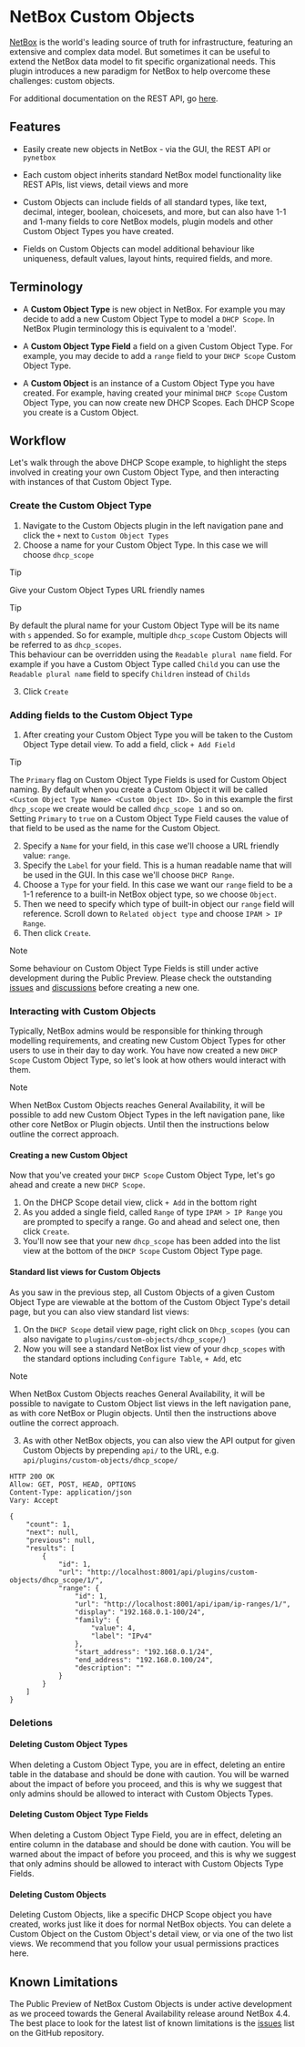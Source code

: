 # NetBox Custom Objects

[NetBox](https://github.com/netbox-community/netbox) is the world's leading source of truth for infrastructure, featuring an extensive and complex data model. But sometimes it can be useful to extend the NetBox data model to fit specific organizational needs. This plugin introduces a new paradigm for NetBox to help overcome these challenges: custom objects.

For additional documentation on the REST API, go [here](api.md).

## Features

* Easily create new objects in NetBox - via the GUI, the REST API or `pynetbox`

* Each custom object inherits standard NetBox model functionality like REST APIs, list views, detail views and more

* Custom Objects can include fields of all standard types, like text, decimal, integer, boolean, choicesets, and more, but can also have 1-1 and 1-many fields to core NetBox models, plugin models and other Custom Object Types you have created.

* Fields on Custom Objects can model additional behaviour like uniqueness, default values, layout hints, required fields, and more.

## Terminology

* A **Custom Object Type** is new object in NetBox. For example you may decide to add a new Custom Object Type to model a `DHCP Scope`. In NetBox Plugin terminology this is equivalent to a 'model'.

* A **Custom Object Type Field** a field on a given Custom Object Type. For example, you may decide to add a `range` field to your `DHCP Scope` Custom Object Type.

* A **Custom Object** is an instance of a Custom Object Type you have created. For example, having created your minimal `DHCP Scope` Custom Object Type, you can now create new DHCP Scopes. Each DHCP Scope you create is a Custom Object.


## Workflow

Let's walk through the above DHCP Scope example, to highlight the steps involved in creating your own Custom Object Type, and then interacting with instances of that Custom Object Type.

### Create the Custom Object Type

1. Navigate to the Custom Objects plugin in the left navigation pane and click the `+` next to `Custom Object Types`
2. Choose a name for your Custom Object Type. In this case we will choose `dhcp_scope`

> [!TIP]
> Give your Custom Object Types URL friendly names 

> [!TIP]
> By default the plural name for your Custom Object Type will be its name with `s` appended. So for example, multiple `dhcp_scope` Custom Objects will be referred to as `dhcp_scopes`.  
> This behaviour can be overridden using the `Readable plural name` field. For example if you have a Custom Object Type called `Child` you can use the `Readable plural name` field to specify `Children` instead of `Childs`  

3. Click `Create`

### Adding fields to the Custom Object Type

1. After creating your Custom Object Type you will be taken to the Custom Object Type detail view. To add a field, click `+ Add Field`

> [!TIP]
> The `Primary` flag on Custom Object Type Fields is used for Custom Object naming. By default when you create a Custom Object it will be called `<Custom Object Type Name> <Custom Object ID>`. So in this example the first `dhcp_scope` we create would be called `dhcp_scope 1` and so on.  
> Setting `Primary` to `true` on a Custom Object Type Field causes the value of that field to be used as the name for the Custom Object.

2. Specify a `Name` for your field, in this case we'll choose a URL friendly value: `range`.
3. Specify the `Label` for your field. This is a human readable name that will be used in the GUI. In this case we'll choose `DHCP Range`.
4. Choose a `Type` for your field. In this case we want our `range` field to be a 1-1 reference to a built-in NetBox object type, so we choose `Object`.
5. Then we need to specify which type of built-in object our `range` field will reference. Scroll down to `Related object type` and choose `IPAM > IP Range`.
6. Then click `Create`.

> [!NOTE]
> Some behaviour on Custom Object Type Fields is still under active development during the Public Preview. Please check the outstanding [issues](https://github.com/netboxlabs/netbox-custom-objects/issues) and [discussions](https://github.com/netboxlabs/netbox-custom-objects/discussions) before creating a new one.  

### Interacting with Custom Objects

Typically, NetBox admins would be responsible for thinking through modelling requirements, and creating new Custom Object Types for other users to use in their day to day work. You have now created a new `DHCP Scope` Custom Object Type, so let's look at how others would interact with them.

> [!NOTE]
> When NetBox Custom Objects reaches General Availability, it will be possible to add new Custom Object Types in the left navigation pane, like other core NetBox or Plugin objects. Until then the instructions below outline the correct approach.  

#### Creating a new Custom Object

Now that you've created your `DHCP Scope` Custom Object Type, let's go ahead and create a new `DHCP Scope`.

1. On the DHCP Scope detail view, click `+ Add` in the bottom right
2. As you added a single field, called `Range` of type `IPAM > IP Range` you are prompted to specify a range. Go and ahead and select one, then click `Create`.
3. You'll now see that your new `dhcp_scope` has been added into the list view at the bottom of the `DHCP Scope` Custom Object Type page.

#### Standard list views for Custom Objects

As you saw in the previous step, all Custom Objects of a given Custom Object Type are viewable at the bottom of the Custom Object Type's detail page, but you can also view standard list views:

1. On the `DHCP Scope` detail view page, right click on `Dhcp_scopes` (you can also navigate to `plugins/custom-objects/dhcp_scope/`)
2. Now you will see a standard NetBox list view of your `dhcp_scopes` with the standard options including `Configure Table`, `+ Add`, etc

> [!NOTE]
> When NetBox Custom Objects reaches General Availability, it will be possible to navigate to Custom Object list views in the left navigation pane, as with core NetBox or Plugin objects. Until then the instructions above outline the correct approach.  

3. As with other NetBox objects, you can also view the API output for given Custom Objects by prepending `api/` to the URL, e.g. `api/plugins/custom-objects/dhcp_scope/`

```
HTTP 200 OK
Allow: GET, POST, HEAD, OPTIONS
Content-Type: application/json
Vary: Accept

{
    "count": 1,
    "next": null,
    "previous": null,
    "results": [
        {
            "id": 1,
            "url": "http://localhost:8001/api/plugins/custom-objects/dhcp_scope/1/",
            "range": {
                "id": 1,
                "url": "http://localhost:8001/api/ipam/ip-ranges/1/",
                "display": "192.168.0.1-100/24",
                "family": {
                    "value": 4,
                    "label": "IPv4"
                },
                "start_address": "192.168.0.1/24",
                "end_address": "192.168.0.100/24",
                "description": ""
            }
        }
    ]
}
```

### Deletions

#### Deleting Custom Object Types

When deleting a Custom Object Type, you are in effect, deleting an entire table in the database and should be done with caution. You will be warned about the impact of before you proceed, and this is why we suggest that only admins should be allowed to interact with Custom Objects Types.

#### Deleting Custom Object Type Fields

When deleting a Custom Object Type Field, you are in effect, deleting an entire column in the database and should be done with caution. You will be warned about the impact of before you proceed, and this is why we suggest that only admins should be allowed to interact with Custom Objects Type Fields.

#### Deleting Custom Objects

Deleting Custom Objects, like a specific DHCP Scope object you have created, works just like it does for normal NetBox objects. You can delete a Custom Object on the Custom Object's detail view, or via one of the two list views. We recommend that you follow your usual permissions practices here.

## Known Limitations

The Public Preview of NetBox Custom Objects is under active development as we proceed towards the General Availability release around NetBox 4.4. The best place to look for the latest list of known limitations is the [issues](https://github.com/netboxlabs/netbox-custom-objects/issues) list on the GitHub repository.